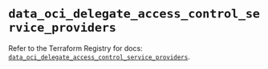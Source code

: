 # `data_oci_delegate_access_control_service_providers`

Refer to the Terraform Registry for docs: [`data_oci_delegate_access_control_service_providers`](https://registry.terraform.io/providers/hashicorp/oci/7.19.0/docs/data-sources/delegate_access_control_service_providers).
